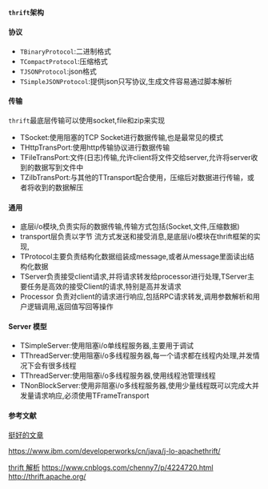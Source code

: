 

#### `thrift`架构








#### 协议

* `TBinaryProtocol`:二进制格式
* `TCompactProtocol`:压缩格式
* `TJSONProtocol`:json格式
* `TSimpleJSONProtocol`:提供json只写协议,生成文件容易通过脚本解析




#### 传输
`thrift`最底层传输可以使用socket,file和zip来实现
* TSocket:使用阻塞的TCP Socket进行数据传输,也是最常见的模式
* THttpTransPort:使用http传输协议进行数据传输
* TFileTransPort:文件(日志)传输,允许client将文件交给server,允许将server收到的数据写到文件中
* TZilbTransPort:与其他的TTransport配合使用，压缩后对数据进行传输，或者将收到的数据解压   




#### 通用

* 底层i/o模块,负责实际的数据传输,传输方式包括(Socket,文件,压缩数据)
* transport层负责以字节   流方式发送和接受消息,是底层i/o模块在thrift框架的实现,
* TProtocol主要负责结构化数据组装成message,或者从message里面读出结构化数据
* TServer负责接受client请求,并将请求转发给processor进行处理,TServer主要任务是高效的接受Client的请求,特别是高并发请求
* Processor 负责对client的请求进行响应,包括RPC请求转发,调用参数解析和用户逻辑调用,返回值写回等操作 



#### Server 模型

* TSimpleServer:使用阻塞i/o单线程服务器,主要用于调试
* TThreadServer:使用阻塞i/o多线程服务器,每一个请求都在线程内处理,并发情况下会有很多线程
* TThreadServer:使用阻塞i/o多线程服务器,使用线程池管理线程
* TNonBlockServer:使用非阻塞i/o多线程服务器,使用少量线程既可以完成大并发量请求响应,必须使用TFrameTransport


#### 参考文献

[挺好的文章](http://www.cnblogs.com/shangxiaofei/p/8504932.html)

https://www.ibm.com/developerworks/cn/java/j-lo-apachethrift/




[thrift 解析](https://andrewpqc.github.io/2019/02/24/thrift/#more)
https://www.cnblogs.com/chenny7/p/4224720.html
http://thrift.apache.org/
